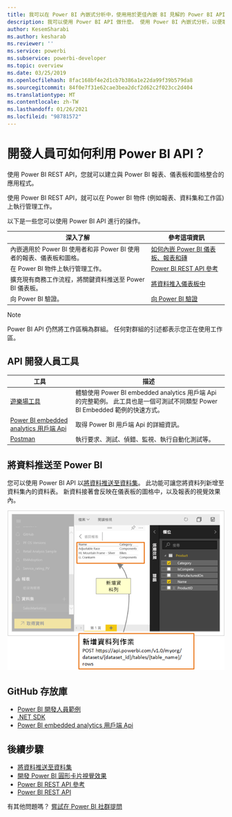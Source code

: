 ```yaml
---
title: 我可以在 Power BI 內嵌式分析中，使用用於更佳內嵌 BI 見解的 Power BI API 做什麼
description: 我可以使用 Power BI API 做什麼。 使用 Power BI 內嵌式分析，以便取得更佳的內嵌 BI 見解。
author: KesemSharabi
ms.author: kesharab
ms.reviewer: ''
ms.service: powerbi
ms.subservice: powerbi-developer
ms.topic: overview
ms.date: 03/25/2019
ms.openlocfilehash: 8fac168bf4e2d1cb7b386a1e22da99f39b579da8
ms.sourcegitcommit: 84f0e7f31e62cae3bea2dcf2d62c2f023cc2d404
ms.translationtype: MT
ms.contentlocale: zh-TW
ms.lasthandoff: 01/26/2021
ms.locfileid: "98781572"
---
```

# <a name="what-can-developers-do-with-the-power-bi-api"></a>開發人員可如何利用 Power BI API？

使用 Power BI REST API，您就可以建立與 Power BI 報表、儀表板和圖格整合的應用程式。

使用 Power BI REST API，就可以在 Power BI 物件 (例如報表、資料集和工作區) 上執行管理工作。

以下是一些您可以使用 Power BI API 進行的操作。

| **深入了解** | **參考這項資訊** |
|----------------------------------------------------------------------------------|------------------------------------------------------------------------------------|
| 內嵌適用於 Power BI 使用者和非 Power BI 使用者的報表、儀表板和圖格。 | [如何內嵌 Power BI 儀表板、報表和磚](../embedded/embed-sample-for-customers.md) |
| 在 Power BI 物件上執行管理工作。 | [Power BI REST API 參考](/rest/api/power-bi/) |
| 擴充現有商務工作流程，將關鍵資料推送至 Power BI 儀表板。 | [將資料推入儀表板中](walkthrough-push-data.md) |
| 向 Power BI 驗證。 | [向 Power BI 驗證](../embedded/get-azuread-access-token.md) |

> [!NOTE]
> Power BI API 仍然將工作區稱為群組。 任何對群組的引述都表示您正在使用工作區。

## <a name="api-developer-tools"></a>API 開發人員工具

| 工具 | 描述 |
|---------|-------------|
| [遊樂場工具](https://microsoft.github.io/PowerBI-JavaScript/demo) | 體驗使用 Power BI embedded analytics 用戶端 Api 的完整範例。 此工具也是一個可測試不同類型 Power BI Embedded 範例的快速方式。 |
| [Power BI embedded analytics 用戶端 Api](/javascript/api/overview/powerbi/) | 取得 Power BI 用戶端 Api 的詳細資訊。 |
| [Postman](https://www.getpostman.com/) | 執行要求、測試、偵錯、監視、執行自動化測試等。 |

## <a name="push-data-into-power-bi"></a>將資料推送至 Power BI

您可以使用 Power BI API 以[將資料推送至資料集](walkthrough-push-data.md)。 此功能可讓您將資料列新增至資料集內的資料表。 新資料接著會反映在儀表板的圖格中，以及報表的視覺效果內。

![推送資料範例](media/overview-of-power-bi-rest-api/powerbi-push-data.png)

## <a name="github-repositories"></a>GitHub 存放庫

* [Power BI 開發人員範例](https://github.com/Microsoft/PowerBI-Developer-Samples)
* [.NET SDK](https://github.com/Microsoft/PowerBI-CSharp)
* [Power BI embedded analytics 用戶端 Api](/javascript/api/overview/powerbi/)

## <a name="next-steps"></a>後續步驟

* [將資料推送至資料集](walkthrough-push-data.md)
* [開發 Power BI 圓形卡片視覺效果](../visuals/develop-circle-card.md)
* [Power BI REST API 參考](rest-api-reference.md)
* [Power BI REST API](/rest/api/power-bi/)

有其他問題嗎？ [嘗試在 Power BI 社群提問](https://community.powerbi.com/)